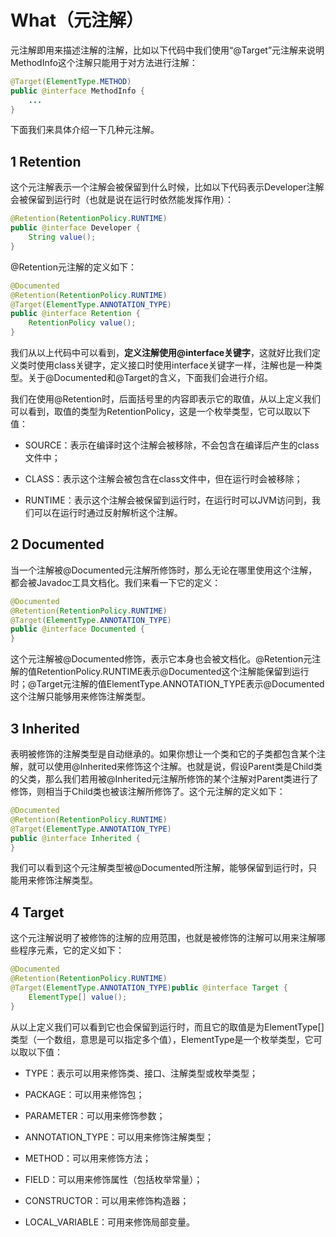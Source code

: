 What（元注解）
====

元注解即用来描述注解的注解，比如以下代码中我们使用“@Target”元注解来说明MethodInfo这个注解只能用于对方法进行注解：

```java
@Target(ElementType.METHOD)
public @interface MethodInfo { 
    ...
}
```

下面我们来具体介绍一下几种元注解。

1 Retention
------

这个元注解表示一个注解会被保留到什么时候，比如以下代码表示Developer注解会被保留到运行时（也就是说在运行时依然能发挥作用）：

```java
@Retention(RetentionPolicy.RUNTIME)
public @interface Developer {
    String value();
}
```

@Retention元注解的定义如下：

```java
@Documented
@Retention(RetentionPolicy.RUNTIME)
@Target(ElementType.ANNOTATION_TYPE)
public @interface Retention {
    RetentionPolicy value();
}
```

我们从以上代码中可以看到，**定义注解使用@interface关键字**，这就好比我们定义类时使用class关键字，定义接口时使用interface关键字一样，注解也是一种类型。关于@Documented和@Target的含义，下面我们会进行介绍。

我们在使用@Retention时，后面括号里的内容即表示它的取值，从以上定义我们可以看到，取值的类型为RetentionPolicy，这是一个枚举类型，它可以取以下值：

* SOURCE：表示在编译时这个注解会被移除，不会包含在编译后产生的class文件中；

* CLASS：表示这个注解会被包含在class文件中，但在运行时会被移除；

* RUNTIME：表示这个注解会被保留到运行时，在运行时可以JVM访问到，我们可以在运行时通过反射解析这个注解。

2 Documented
------

当一个注解被@Documented元注解所修饰时，那么无论在哪里使用这个注解，都会被Javadoc工具文档化。我们来看一下它的定义：

```java
@Documented
@Retention(RetentionPolicy.RUNTIME)
@Target(ElementType.ANNOTATION_TYPE)
public @interface Documented {
}
```

这个元注解被@Documented修饰，表示它本身也会被文档化。@Retention元注解的值RetentionPolicy.RUNTIME表示@Documented这个注解能保留到运行时；@Target元注解的值ElementType.ANNOTATION_TYPE表示@Documented这个注解只能够用来修饰注解类型。

3 Inherited
------

表明被修饰的注解类型是自动继承的。如果你想让一个类和它的子类都包含某个注解，就可以使用@Inherited来修饰这个注解。也就是说，假设Parent类是Child类的父类，那么我们若用被@Inherited元注解所修饰的某个注解对Parent类进行了修饰，则相当于Child类也被该注解所修饰了。这个元注解的定义如下：

```java
@Documented
@Retention(RetentionPolicy.RUNTIME)
@Target(ElementType.ANNOTATION_TYPE)
public @interface Inherited {
}
```

我们可以看到这个元注解类型被@Documented所注解，能够保留到运行时，只能用来修饰注解类型。

4 Target
------

这个元注解说明了被修饰的注解的应用范围，也就是被修饰的注解可以用来注解哪些程序元素，它的定义如下：

```java
@Documented
@Retention(RetentionPolicy.RUNTIME)
@Target(ElementType.ANNOTATION_TYPE)public @interface Target {
    ElementType[] value();
}
```

从以上定义我们可以看到它也会保留到运行时，而且它的取值是为ElementType[]类型（一个数组，意思是可以指定多个值），ElementType是一个枚举类型，它可以取以下值：

* TYPE：表示可以用来修饰类、接口、注解类型或枚举类型；

* PACKAGE：可以用来修饰包；

* PARAMETER：可以用来修饰参数；

* ANNOTATION_TYPE：可以用来修饰注解类型；

* METHOD：可以用来修饰方法；

* FIELD：可以用来修饰属性（包括枚举常量）；

* CONSTRUCTOR：可以用来修饰构造器；

* LOCAL_VARIABLE：可用来修饰局部变量。
